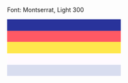 Font: Montserrat, Light 300

<!-- Blue -->
<div style="background:#29339B;width:200pt;height:20pt;"></div>
<!-- Red -->
<div style="background:#FF5964;width:200pt;height:20pt;"></div>
<!-- Yellow -->
<div style="background:#FFE74C;width:200pt;height:20pt;"></div>
<!-- White -->
<div style="background:#FFFAFF;width:200pt;height:20pt;"></div>
<!-- Grey -->
<div style="background:#D8DDEF;width:200pt;height:20pt;"></div>
